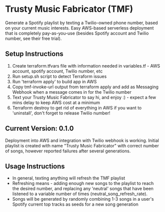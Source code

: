 # Trusty Music Fabricator (TMF)
Generate a Spotify playlist by texting a Twilio-owned phone number, based on your current music interests.
Easy AWS-based serverless deployment that is completely pay-as-you-use (besides Spotify account and Twilio number, see their free trial).

## Setup Instructions
1. Create terraform.tfvars file with information needed in variables.tf - AWS account, spotify account, Twilio number, etc
2. Run setup.sh script to detect Terraform issues
3. Run 'terraform apply' to build app in AWS
4. Copy tmf-invoke-url output from terraform apply and add as Messaging Webhook when a message comes in for the Twilio number
5. Text your Trusty Music Fabricator to say hi, and enjoy :)  - expect a few mins delay to keep AWS cost at a minimum
6. Terraform destroy to get rid of everything in AWS if you want to 'uninstall', don't forget to release Twilio number!

## Current Version: 0.1.0
Deployment into AWS and integration with Twilio webhook is working. Initial playlist is created with name "Trusty Music Fabricator" with correct number of songs, however reported failures after several generations.

## Usage Instructions
- In general, texting anything will refresh the TMF playlist
- Refreshing means - adding enough new songs to the playlist to reach the desired number, and replacing any 'neutral' songs that have been listened to a variable number of times (neutral_song_refresh_rate).
- Songs will be generated by randomly combining 1-3 songs in a user's Spotify current top tracks as seeds for a new song generation